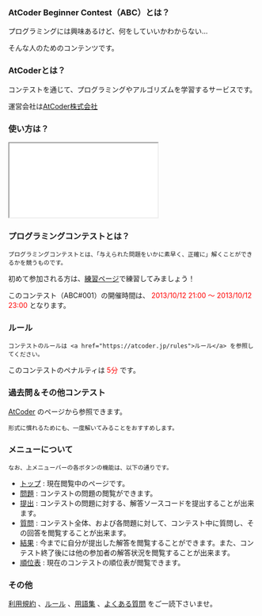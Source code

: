 
<div>

### **AtCoder Beginner Contest（ABC）とは？**

<section>

プログラミングには興味あるけど、何をしていいかわからない...

そんな人のためのコンテンツです。

</section>

### **AtCoderとは？**

<section>

コンテストを通じて、プログラミングやアルゴリズムを学習するサービスです。

運営会社は<a href="https://atcoder.jphttp://atcoder.co.jp">AtCoder株式会社</a>
</section>

### **使い方は？**

<iframe src="//www.youtube.com/embed/jaQu388rHJA?feature=player_detailpage">

</iframe>

### **プログラミングコンテストとは？**

<section>

    プログラミングコンテストとは、「与えられた問題をいかに素早く、正確に」解くことができるかを競うものです。

初めて参加される方は、<a href="https://atcoder.jphttp://practice.contest.atcoder.jp/#">練習ページ</a>で練習してみましょう！

</section>

<section>

このコンテスト（ABC#001）の開催時間は、
<font color="red">2013/10/12 21:00 ～ 2013/10/12 23:00</font>
となります。

</section>

### **ルール**

<section>

    コンテストのルールは <a href="https://atcoder.jp/rules">ルール</a> を参照してください。
このコンテストのペナルティは
<font color="red">5分</font>
です。

</section>

### **過去問＆その他コンテスト**

<section>
<a href="https://atcoder.jphttp://www.atcoder.jp">AtCoder</a> のページから参照できます。

    形式に慣れるためにも、一度解いてみることをおすすめします。

</section>

### **メニューについて**

<section>

    なお、上メニューバーの各ボタンの機能は、以下の通りです。

<ul>

<li>
<a href="https://atcoder.jp#">トップ</a> : 現在閲覧中のページです。
</li>

<li>
<a href="https://atcoder.jp/assignments">問題</a> : コンテストの問題の閲覧ができます。
</li>

<li>
<a href="https://atcoder.jp/submit">提出</a> : コンテストの問題に対する、解答ソースコードを提出することが出来ます。
</li>

<li>
<a href="https://atcoder.jp/clarifications">質問</a> : コンテスト全体、および各問題に対して、コンテスト中に質問し、その回答を閲覧することが出来ます。
</li>

<li>
<a href="https://atcoder.jp/submissions/me">結果</a> : 今までに自分が提出した解答を閲覧することができます。また、コンテスト終了後には他の参加者の解答状況を閲覧することが出来ます。
</li>

<li>
<a href="https://atcoder.jp/standings">順位表</a> : 現在のコンテストの順位表が閲覧できます。
</li>

</ul>

</section>

### **その他**

<section>
<a href="https://atcoder.jp/tos">利用規約</a> 、<a href="https://atcoder.jp/rules">ルール</a> 、<a href="https://atcoder.jp/glossary">用語集</a> 、<a href="https://atcoder.jp/faq">よくある質問</a> をご一読下さいませ。

</section>

</div>
